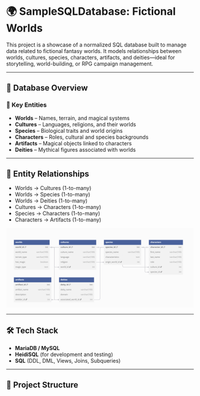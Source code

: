 # 🌍 SampleSQLDatabase: Fictional Worlds

This project is a showcase of a normalized SQL database built to manage data related to fictional fantasy worlds. It models relationships between worlds, cultures, species, characters, artifacts, and deities—ideal for storytelling, world-building, or RPG campaign management.

---

## 🧱 Database Overview

### 🔹 Key Entities

- **Worlds** – Names, terrain, and magical systems
- **Cultures** – Languages, religions, and their worlds
- **Species** – Biological traits and world origins
- **Characters** – Roles, cultural and species backgrounds
- **Artifacts** – Magical objects linked to characters
- **Deities** – Mythical figures associated with worlds

---

## 🔗 Entity Relationships

- Worlds → Cultures (1-to-many)
- Worlds → Species (1-to-many)
- Worlds → Deities (1-to-many)
- Cultures → Characters (1-to-many)
- Species → Characters (1-to-many)
- Characters → Artifacts (1-to-many)

![ERD](docs/erd.png) <!-- Optional if you generate an ERD later -->

---

## 🛠️ Tech Stack

- **MariaDB / MySQL**
- **HeidiSQL** (for development and testing)
- **SQL** (DDL, DML, Views, Joins, Subqueries)

---

## 📁 Project Structure

